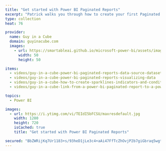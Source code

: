 ```yaml
---
title: "Get started with Power BI Paginated Reports"
excerpt: "Patrick walks you through how to create your first Paginated Report for Power BI, Power BI Report Server or SQL Server Reporting Services."
type: collection
heat: 76

provider:
  name: Guy in a Cube
  domain: guyinacube.com
  images:
    - url: https://smartableai.github.io/microsoft-power-bi/assets/images/organizations/guyinacube.com-50x50.jpg
      width: 50
      height: 50

items:
  - videos/guy-in-a-cube-power-bi-paginated-reports-data-source-dataset-and-parameters
  - videos/guy-in-a-cube-power-bi-paginated-reports-visualizing-data
  - videos/guy-in-a-cube-how-to-create-sparklines-indicators-and-conditional-formatting-in-power-bi-paginated-reports
  - videos/guy-in-a-cube-link-from-a-power-bi-paginated-report-to-a-power-bi-report

topics:
  - Power BI

images:
  - url: https://i.ytimg.com/vi/TEIdI5bFCSU/maxresdefault.jpg
    width: 1280
    height: 720
    isCached: true
    title: "Get started with Power BI Paginated Reports"

secured: "BbZWRijKq7Ur1183+s/93heD1jLe3c4+aAi47FfTcZhOvjP2b7giGbraq5wgtElwcDIDhtSzqTTxD8spGBMR0YHASemkseq/KafeNW+ypBCjCFVVLVuHjo5sfkVAQDQIJ0nxNbACAtM1pVog0q/R6JmjxPu0ZW2mSdmily3K8A61jzElZLLMkrNjHdbtmmSyHGLekqRWNwJUQhQclZaN6DnY4t7hG7bFoK/HdSfo6n4LeQH8NBJemOkT1n5+P2quSpg4uxufhT64/WF+pkMwtPUpjoAHgr309wr5pCiq0L8UryWTvvYxJQoX/mEn+m+PmT9WPA+Nua+Jjsto7lYMMQ==;HsMKz3lH8sojXnx7PAT5DA=="
---
```


